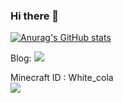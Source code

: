 ### Hi there 👋

<!--
**itscola/itscola** is a ✨ _special_ ✨ repository because its `README.md` (this file) appears on your GitHub profile.

Here are some ideas to get you started:

- 🔭 I’m currently working on ...
- 🌱 I’m currently learning ...
- 👯 I’m looking to collaborate on ...
- 🤔 I’m looking for help with ...
- 💬 Ask me about ...
- 📫 How to reach me: ...
- 😄 Pronouns: ...
- ⚡ Fun fact: ..
# ![](https://komarev.com/ghpvc/?username=itscola)
-->

[![Anurag's GitHub stats](https://github-readme-stats.vercel.app/api?username=itscola)](https://github.com/anuraghazra/github-readme-stats) 

Blog: [![](https://img.shields.io/badge/blog-@White_cola-blue.svg)](https://whitecola.top/)   


<!-- ### My Projects:   
[![](https://img.shields.io/badge/MinecraftLauncherCore-Colability-red.svg)](https://github.com/RevollCode/Colability)      
[![](https://img.shields.io/badge/MagicList[BukkitPlugin]-PowerfulWhiteList-blue.svg)](https://github.com/itscola/MagicList)
[![](https://img.shields.io/badge/HiPlugin[BukkitPlugin]-FrameWork-blue.svg)](https://github.com/itscola/HiPlugin)
[![](https://img.shields.io/badge/GDPOfChinaForecasting-ByMachineLearning-orange.svg)](https://github.com/itscola/GDPOfChinaForecasting)
[![](https://img.shields.io/badge/DoubleClick-FabricMod-yellow.svg)](https://github.com/itscola/doubleclick)  
[![](https://img.shields.io/badge/MCPL-MCPlayer-green.svg)](https://github.com/itscola/MCPL)
[![](https://img.shields.io/badge/ITech[BukkitPlugin]-TechPlugin-grey.svg)](https://github.com/itscola/ITech)
[![](https://img.shields.io/badge/BukkitWhitelist[BukkitPlugin]-更好的白名单插件-grey.svg)](https://github.com/itscola/BukkitWhiteList)  etc. -->

Minecraft ID : White_cola   
[![](https://img.shields.io/badge/White_cola-NameMC-blue.svg)](https://namemc.com/profile/White_cola.1)


